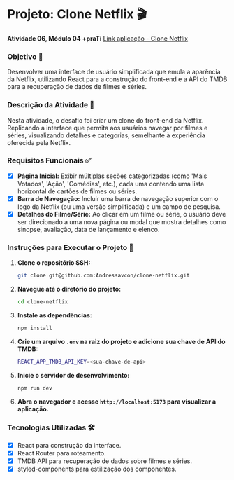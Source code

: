 # Projeto: Clone Netflix 🎬

**Atividade 06, Módulo 04 +praTi**
[Link aplicação - Clone Netflix](https://clonenetlix.netlify.app/)

### Objetivo 🎯

Desenvolver uma interface de usuário simplificada que emula a aparência da Netflix, utilizando React para a construção do front-end e a API do TMDB para a recuperação de dados de filmes e séries.

### Descrição da Atividade 📝

Nesta atividade, o desafio foi criar um clone do front-end da Netflix. Replicando a interface que permita aos usuários navegar por filmes e séries, visualizando detalhes e categorias, semelhante à experiência oferecida pela Netflix.

### Requisitos Funcionais ✅

- [x] **Página Inicial:** Exibir múltiplas seções categorizadas (como 'Mais Votados', 'Ação', 'Comédias', etc.), cada uma contendo uma lista horizontal de cartões de filmes ou séries.
- [x] **Barra de Navegação:** Incluir uma barra de navegação superior com o logo da Netflix (ou uma versão simplificada) e um campo de pesquisa.
- [x] **Detalhes do Filme/Série:** Ao clicar em um filme ou série, o usuário deve ser direcionado a uma nova página ou modal que mostra detalhes como sinopse, avaliação, data de lançamento e elenco.

### Instruções para Executar o Projeto 🚀

1. **Clone o repositório SSH:**

   ```bash
   git clone git@github.com:Andressavcon/clone-netflix.git
   ```

2. **Navegue até o diretório do projeto:**

   ```bash
   cd clone-netflix
   ```

3. **Instale as dependências:**

   ```bash
   npm install
   ```

4. **Crie um arquivo `.env` na raiz do projeto e adicione sua chave de API do TMDB:**

   ```bash
   REACT_APP_TMDB_API_KEY=<sua-chave-de-api>
   ```

5. **Inicie o servidor de desenvolvimento:**

   ```bash
   npm run dev
   ```

6. **Abra o navegador e acesse `http://localhost:5173` para visualizar a aplicação.**

### Tecnologias Utilizadas 🛠️

- [x] React para construção da interface.
- [x] React Router para roteamento.
- [x] TMDB API para recuperação de dados sobre filmes e séries.
- [x] styled-components para estilização dos componentes.
